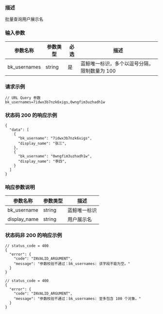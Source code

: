 ### 描述

批量查询用户展示名

### 输入参数

| 参数名称         | 参数类型   | 必选 | 描述                       |
|--------------|--------|----|--------------------------|
| bk_usernames | string | 是  | 蓝鲸唯一标识，多个以逗号分隔，限制数量为 100 |

### 请求示例

```
// URL Query 参数
bk_usernames=7idwx3b7nzk6xigs,0wngfim3uzhadh1w
```

### 状态码 200 的响应示例

```json5
{
  "data": [
    {
      "bk_username": "7idwx3b7nzk6xigs",
      "display_name": "张三",
    },
    {
      "bk_username": "0wngfim3uzhadh1w",
      "display_name": "李四",
    }
  ]
}
```

### 响应参数说明

| 参数名称         | 参数类型   | 描述     |
|--------------|--------|--------|
| bk_username  | string | 蓝鲸唯一标识 |
| display_name | string | 用户展示名  |

### 状态码非 200 的响应示例

```json5
// status_code = 400
{
  "error": {
    "code": "INVALID_ARGUMENT",
    "message": "参数校验不通过：bk_usernames: 该字段不能为空。"
  }
}
```

```json5
// status_code = 400
{
  "error": {
    "code": "INVALID_ARGUMENT",
    "message": "参数校验不通过：bk_usernames: 至多包含 100 个对象。"
  }
}
```
